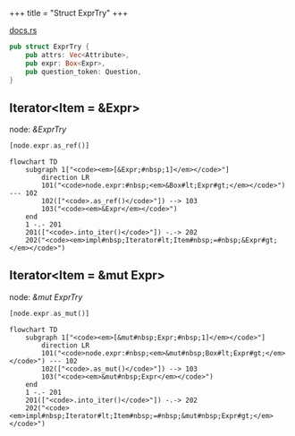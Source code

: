 +++
title = "Struct ExprTry"
+++

[docs.rs](https://docs.rs/syn/latest/syn/struct.ExprTry.html)

```rust
pub struct ExprTry {
    pub attrs: Vec<Attribute>,
    pub expr: Box<Expr>,
    pub question_token: Question,
}
```

## Iterator<Item = &Expr>

node: *&ExprTry*

```rust
[node.expr.as_ref()]
```

```mermaid
flowchart TD
    subgraph 1["<code><em>[&Expr;#nbsp;1]</em></code>"]
        direction LR
        101("<code>node.expr:#nbsp;<em>&Box#lt;Expr#gt;</em></code>") --- 102
        102(["<code>.as_ref()</code>"]) --> 103
        103("<code><em>&Expr</em></code>")
    end
    1 -.- 201
    201(["<code>.into_iter()</code>"]) -.-> 202
    202("<code><em>impl#nbsp;Iterator#lt;Item#nbsp;=#nbsp;&Expr#gt;</em></code>")
```

## Iterator<Item = &mut Expr>

node: *&mut ExprTry*

```rust
[node.expr.as_mut()]
```

```mermaid
flowchart TD
    subgraph 1["<code><em>[&mut#nbsp;Expr;#nbsp;1]</em></code>"]
        direction LR
        101("<code>node.expr:#nbsp;<em>&mut#nbsp;Box#lt;Expr#gt;</em></code>") --- 102
        102(["<code>.as_mut()</code>"]) --> 103
        103("<code><em>&mut#nbsp;Expr</em></code>")
    end
    1 -.- 201
    201(["<code>.into_iter()</code>"]) -.-> 202
    202("<code><em>impl#nbsp;Iterator#lt;Item#nbsp;=#nbsp;&mut#nbsp;Expr#gt;</em></code>")
```
